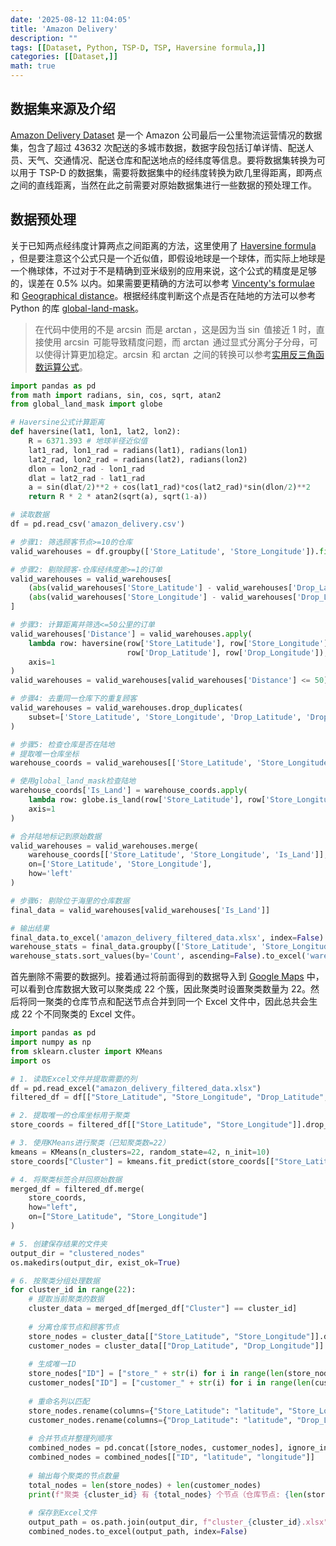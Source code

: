 ```yaml
---
date: '2025-08-12 11:04:05'
title: 'Amazon Delivery'
description: ""
tags: [[Dataset, Python, TSP-D, TSP, Haversine formula,]]
categories: [[Dataset,]]
math: true
---
```


## 数据集来源及介绍

[Amazon Delivery Dataset](https://www.kaggle.com/datasets/sujalsuthar/amazon-delivery-dataset) 是一个 Amazon 公司最后一公里物流运营情况的数据集，包含了超过 43632 次配送的多城市数据，数据字段包括订单详情、配送人员、天气、交通情况、配送仓库和配送地点的经纬度等信息。要将数据集转换为可以用于 TSP-D 的数据集，需要将数据集中的经纬度转换为欧几里得距离，即两点之间的直线距离，当然在此之前需要对原始数据集进行一些数据的预处理工作。

## 数据预处理

关于已知两点经纬度计算两点之间距离的方法，这里使用了 [Haversine formula](https://www.wikiwand.com/en/articles/Haversine_formula) ，但是要注意这个公式只是一个近似值，即假设地球是一个球体，而实际上地球是一个椭球体，不过对于不是精确到亚米级别的应用来说，这个公式的精度是足够的，误差在  $0.5\%$ 以内。如果需要更精确的方法可以参考 [Vincenty's formulae](https://www.wikiwand.com/en/articles/Vincenty%27s_formulae) 和 [Geographical distance](https://www.wikiwand.com/en/articles/Geographical_distance)。根据经纬度判断这个点是否在陆地的方法可以参考 Python 的库 [global-land-mask](https://pypi.org/project/global-land-mask/)。

> 在代码中使用的不是 $\arcsin$ 而是 $\arctan$，这是因为当 $\sin$ 值接近 1 时，直接使用 $\arcsin$ 可能导致精度问题，而 $\arctan$ 通过显式分离分子分母，可以使得计算更加稳定。$\arcsin$ 和 $\arctan$ 之间的转换可以参考[实用反三角函数运算公式](https://zhuanlan.zhihu.com/p/111197233)。

```python
import pandas as pd
from math import radians, sin, cos, sqrt, atan2
from global_land_mask import globe

# Haversine公式计算距离
def haversine(lat1, lon1, lat2, lon2):
    R = 6371.393 # 地球半径近似值
    lat1_rad, lon1_rad = radians(lat1), radians(lon1)
    lat2_rad, lon2_rad = radians(lat2), radians(lon2)
    dlon = lon2_rad - lon1_rad
    dlat = lat2_rad - lat1_rad
    a = sin(dlat/2)**2 + cos(lat1_rad)*cos(lat2_rad)*sin(dlon/2)**2
    return R * 2 * atan2(sqrt(a), sqrt(1-a))

# 读取数据
df = pd.read_csv('amazon_delivery.csv')

# 步骤1: 筛选顾客节点>=10的仓库
valid_warehouses = df.groupby(['Store_Latitude', 'Store_Longitude']).filter(lambda x: len(x) >= 10)

# 步骤2: 剔除顾客-仓库经纬度差>=1的订单
valid_warehouses = valid_warehouses[
    (abs(valid_warehouses['Store_Latitude'] - valid_warehouses['Drop_Latitude']) < 1) &
    (abs(valid_warehouses['Store_Longitude'] - valid_warehouses['Drop_Longitude']) < 1)
]

# 步骤3: 计算距离并筛选<=50公里的订单
valid_warehouses['Distance'] = valid_warehouses.apply(
    lambda row: haversine(row['Store_Latitude'], row['Store_Longitude'],
                          row['Drop_Latitude'], row['Drop_Longitude']),
    axis=1
)
valid_warehouses = valid_warehouses[valid_warehouses['Distance'] <= 50]

# 步骤4: 去重同一仓库下的重复顾客
valid_warehouses = valid_warehouses.drop_duplicates(
    subset=['Store_Latitude', 'Store_Longitude', 'Drop_Latitude', 'Drop_Longitude']
)

# 步骤5: 检查仓库是否在陆地
# 提取唯一仓库坐标
warehouse_coords = valid_warehouses[['Store_Latitude', 'Store_Longitude']].drop_duplicates()

# 使用global_land_mask检查陆地
warehouse_coords['Is_Land'] = warehouse_coords.apply(
    lambda row: globe.is_land(row['Store_Latitude'], row['Store_Longitude']),
    axis=1
)

# 合并陆地标记到原始数据
valid_warehouses = valid_warehouses.merge(
    warehouse_coords[['Store_Latitude', 'Store_Longitude', 'Is_Land']],
    on=['Store_Latitude', 'Store_Longitude'],
    how='left'
)

# 步骤6: 剔除位于海里的仓库数据
final_data = valid_warehouses[valid_warehouses['Is_Land']]

# 输出结果
final_data.to_excel('amazon_delivery_filtered_data.xlsx', index=False)
warehouse_stats = final_data.groupby(['Store_Latitude', 'Store_Longitude']).size().reset_index(name='Count')
warehouse_stats.sort_values(by='Count', ascending=False).to_excel('warehouse_stats.xlsx', index=False)
```

首先删除不需要的数据列。接着通过将前面得到的数据导入到 [Google Maps](https://www.google.com/maps/d/) 中，可以看到仓库数据大致可以聚类成 22 个簇，因此聚类时设置聚类数量为 22。然后将同一聚类的仓库节点和配送节点合并到同一个 Excel 文件中，因此总共会生成 22 个不同聚类的 Excel 文件。

```python
import pandas as pd
import numpy as np
from sklearn.cluster import KMeans
import os

# 1. 读取Excel文件并提取需要的列
df = pd.read_excel("amazon_delivery_filtered_data.xlsx")
filtered_df = df[["Store_Latitude", "Store_Longitude", "Drop_Latitude", "Drop_Longitude"]]

# 2. 提取唯一的仓库坐标用于聚类
store_coords = filtered_df[["Store_Latitude", "Store_Longitude"]].drop_duplicates()

# 3. 使用KMeans进行聚类（已知聚类数=22）
kmeans = KMeans(n_clusters=22, random_state=42, n_init=10)
store_coords["Cluster"] = kmeans.fit_predict(store_coords[["Store_Latitude", "Store_Longitude"]])

# 4. 将聚类标签合并回原始数据
merged_df = filtered_df.merge(
    store_coords,
    how="left",
    on=["Store_Latitude", "Store_Longitude"]
)

# 5. 创建保存结果的文件夹
output_dir = "clustered_nodes"
os.makedirs(output_dir, exist_ok=True)

# 6. 按聚类分组处理数据
for cluster_id in range(22):
    # 提取当前聚类的数据
    cluster_data = merged_df[merged_df["Cluster"] == cluster_id]
    
    # 分离仓库节点和顾客节点
    store_nodes = cluster_data[["Store_Latitude", "Store_Longitude"]].drop_duplicates()
    customer_nodes = cluster_data[["Drop_Latitude", "Drop_Longitude"]].drop_duplicates()
    
    # 生成唯一ID
    store_nodes["ID"] = ["store_" + str(i) for i in range(len(store_nodes))]
    customer_nodes["ID"] = ["customer_" + str(i) for i in range(len(customer_nodes))]
    
    # 重命名列以匹配
    store_nodes.rename(columns={"Store_Latitude": "latitude", "Store_Longitude": "longitude"}, inplace=True)
    customer_nodes.rename(columns={"Drop_Latitude": "latitude", "Drop_Longitude": "longitude"}, inplace=True)
    
    # 合并节点并整理列顺序
    combined_nodes = pd.concat([store_nodes, customer_nodes], ignore_index=True)
    combined_nodes = combined_nodes[["ID", "latitude", "longitude"]]
    
    # 输出每个聚类的节点数量
    total_nodes = len(store_nodes) + len(customer_nodes)
    print(f"聚类 {cluster_id} 有 {total_nodes} 个节点（仓库节点: {len(store_nodes)}，顾客节点: {len(customer_nodes)}）")
    
    # 保存到Excel文件
    output_path = os.path.join(output_dir, f"cluster_{cluster_id}.xlsx")
    combined_nodes.to_excel(output_path, index=False)
```

